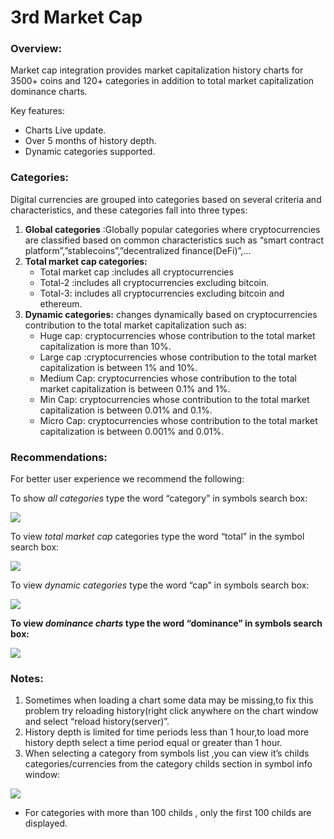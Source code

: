 # 3rd Market Cap

### Overview:

Market cap integration provides market capitalization history charts for 3500+ coins and 120+ categories in addition to total market capitalization dominance charts.

Key features:

* Charts Live update.
* Over 5 months of history depth.
* Dynamic categories supported.

### Categories:

Digital currencies are grouped into categories based on several criteria and characteristics, and these categories fall into three types:

1. **Global categories** :Globally popular categories where cryptocurrencies are classified based on common characteristics such as “smart contract platform”,”stablecoins”,”decentralized finance(DeFi)”,...
2. **Total market cap categories:**
   * Total market cap :includes all cryptocurrencies
   * Total-2 :includes all cryptocurrencies excluding bitcoin.
   * Total-3: includes all cryptocurrencies excluding bitcoin and ethereum.
3. **Dynamic categories:** changes dynamically based on cryptocurrencies contribution to the total market capitalization such as:
   * Huge cap: cryptocurrencies whose contribution to the total market capitalization is more than 10%.
   * Large cap :cryptocurrencies whose contribution to the total market capitalization is between 1% and 10%.
   * Medium Cap: cryptocurrencies whose contribution to the total market capitalization is between 0.1% and 1%.
   * Min Cap: cryptocurrencies whose contribution to the total market capitalization is between 0.01% and 0.1%.
   * Micro Cap: cryptocurrencies whose contribution to the total market capitalization is between 0.001% and 0.01%.

### **Recommendations:**

For better user experience we recommend the following:



To show _all categories_ type the word “category” in symbols search box:

![](https://lh6.googleusercontent.com/qyCTYWcqWrlZ22iichBGV41kyfZjbVfL0wQPqfd\_ynyfzqVT6l86LWwc8AYVjm7vm3KESUyo9o4F9ljAmdwWvl9qimsEhtjjcoFbE2a42MB4MX-7O4lPvAMf7JtmiYPdd8o0V5jj)

To view _total market cap_ categories type the word “total” in the symbol search box:

![](https://lh5.googleusercontent.com/MSB9ZHp6JBqNrwqbnopuZsLfaSy50CPra6ByWislKSIvsmDRRyOUI9ZSxAbS1TAEP0DCD8S-nSa1ZSt2RTBE7XdB5H0943zxIu556\_\_CB1LvfXTwCn\_\_vZkQThkN36dvs40U7vBe)

To view _dynamic categories_ type the word “cap” in symbols search box:

![](https://lh6.googleusercontent.com/6XOcYTvv1-Le-ZA\_vWov\_Ro7pDqwUM82PgjTEwmMJSezOdLRLZjm0bH3M8p5G1ZzhQAniNSp-1wNyyX0vODpifzY5SgM3lLl0Zo4lNUldYJN-dbwIh92aVESWx8qkySbJttVVztV)

**To view **_**dominance charts**_** type the word “dominance” in symbols search box:**

![](https://lh3.googleusercontent.com/UQkQrMU3YfuQh9AnTmDHIobI8O4LDzyJlzcFu9FvWUsQub2Tpy93CztC6pz5vA8fv28CFon04-nXGJXYttq46yjiyUnd15D8aw-A3VRR4PHYjXMXuir4LdLfiPzzNNlSIQJhB1iP)

### Notes:

1. Sometimes when loading a chart some data may be missing,to fix this problem try reloading history(right click anywhere on the chart window and select “reload history(server)”.
2. History depth is limited for time periods less than 1 hour,to load more history depth select a time period equal or greater than 1 hour.
3. When selecting a category from symbols list ,you can view it’s childs categories/currencies from the category childs section in symbol info window:

![](https://lh5.googleusercontent.com/dY2ib0nwWMzegO85KPFfibe0QD9OdJLBCHt7jJCV3n2lULw-5oCLReIbe6LOopgiGdqCMpn1AFn8RvlKU8TvnmsDzLpz\_N2nxJMpcplBFj17IMlbVIHw41BvTeI4V9SPrwMHXHv5)

* For categories with more than 100 childs , only the first 100 childs are displayed.


